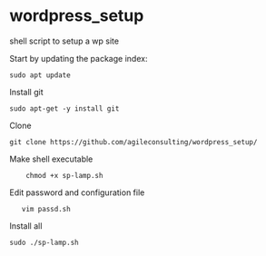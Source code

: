 # wordpress_setup
shell script to setup a wp site

Start by updating the package index:

```
sudo apt update
```

Install git

```
sudo apt-get -y install git
```

Clone
```
git clone https://github.com/agileconsulting/wordpress_setup/
```

Make shell executable 	
```
	chmod +x sp-lamp.sh
``` 

 Edit password and configuration file
 ```
 	vim passd.sh
```

Install all 

```
sudo ./sp-lamp.sh
```


 
